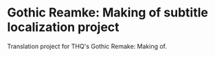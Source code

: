 # Gothic Reamke: Making of subtitle localization project
Translation project for THQ's Gothic Remake: Making of.


